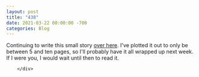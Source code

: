 ```yaml
---
layout: post
title: "438"
date: 2021-03-22 00:00:00 -700
categories: Blog
---
```


<div class="blog-content">
				<div class="paragraph">Continuing to write this small story <a href="../story-0121.html" target="_blank">over here</a>. I've plotted it out to only be between 5 and ten pages, so I'll probably have it all wrapped up next week. If I were you, I would wait until then to read it.</div>

		</div>
        
